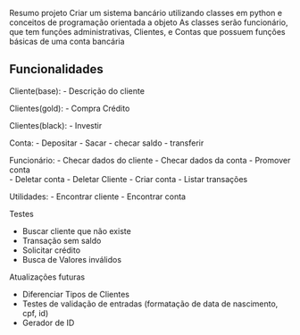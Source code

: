 Resumo projeto
Criar um sistema bancário utilizando classes em python e conceitos de programação orientada a objeto
As classes serão funcionário, que tem funções administrativas, Clientes, e Contas que possuem funções básicas de uma conta bancária

## Funcionalidades
Cliente(base):
    - Descrição do cliente 

Clientes(gold):
    - Compra Crédito

Clientes(black):
    - Investir 

Conta: 
    - Depositar 
    - Sacar 
    - checar saldo 
    - transferir 

Funcionário:
    - Checar dados do cliente 
    - Checar dados da conta 
    - Promover conta  
    - Deletar conta 
    - Deletar Cliente 
    - Criar conta 
    - Listar transações 

Utilidades:
    - Encontrar cliente 
    - Encontrar conta 

Testes
- Buscar cliente que não existe
- Transação sem saldo
- Solicitar crédito
- Busca de Valores inválidos


Atualizações futuras
- Diferenciar Tipos de Clientes
- Testes de validação de entradas (formatação de data de nascimento, cpf, id)
- Gerador de ID
